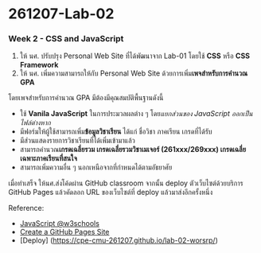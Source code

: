# 261207-Lab-02
### Week 2 - CSS and JavaScript

1. ให้ นศ. ปรับปรุง Personal Web Site ที่ได้พัฒนาจาก Lab-01 โดยใช้ **CSS** หรือ **CSS Framework**
2. ให้ นศ. เพิ่มความสามารถให้กับ Personal Web Site ด้วยการเพิ่ม**เพจสำหรับการคำนวณ GPA**

โดยเพจสำหรับการคำนวณ GPA มีต้องมีคุณสมบัติพื้นฐานดังนี้
   - ใช้ **Vanila JavaScript** ในการประมวลผลต่าง ๆ โดย*แยกส่วนของ JavaScript ออกเป็นไฟล์ต่างหาก*
   - มีฟอร์มให้ผู้ใช้สามารถเพิ่ม**ข้อมูลวิชาเรียน** ได้แก่ ชื่อวิชา ภาคเรียน เกรดที่ได้รับ
   - มีส่วนแสดงรายการวิชาเรียนที่ได้เพิ่มเข้ามาแล้ว
   - สามารถคำนวณ**เกรดเฉลี่ยรวม เกรดเฉลี่ยรวมวิชาเมเจอร์ (261xxx/269xxx) เกรดเฉลี่ยเฉพาะภาคเรียนที่สนใจ**
   - สามารถเพิ่มความอื่น ๆ นอกเหนือจากที่กำหนดได้ตามอัธยาศัย

เมื่อทำเสร็จ ให้นศ.ส่งโค้ดผ่าน GitHub classroom จากนั้น deploy ตัวเว็บไซต์ด้วยบริการ GitHub Pages แล้วคัดลอก URL ของเว็บไซต์ที่ deploy แล้วมาส่งอีกครั้งหนึ่ง

Reference:

- [JavaScript @w3schools](https://www.w3schools.com/js/DEFAULT.asp)
- [Create a GitHub Pages Site](https://docs.github.com/en/free-pro-team@latest/github/working-with-github-pages/creating-a-github-pages-site)
- [Deploy] (https://cpe-cmu-261207.github.io/lab-02-worsrp/)
